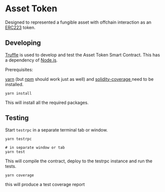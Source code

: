 # Asset Token
Designed to represented a fungible asset with offchain interaction as an [ERC223][1] token.

## Developing

[Truffle][2] is used to develop and test the Asset Token Smart Contract. This has a dependency of [Node.js][3].

Prerequisites:

[yarn][4] (but [npm][5] should work just as well) and [solidity-coverage ][6] need to be installed.

    yarn install

This will install all the required packages.

## Testing

Start `testrpc` in a separate terminal tab or window.

    yarn testrpc
    
    # in separate window or tab
    yarn test

This will compile the contract, deploy to the testrpc instance and run the tests. 

    yarn coverage

this will produce a test coverage report 

[1]: https://github.com/ethereum/EIPs/issues/223
[2]: http://truffleframework.com/
[3]: https://nodejs.org/
[4]: https://yarnpkg.com/en/docs/install
[5]: https://docs.npmjs.com/getting-started/installing-node
[6]: https://www.npmjs.com/package/solidity-coverage



